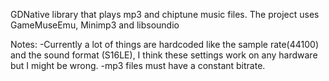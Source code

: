 GDNative library that plays mp3 and chiptune music files.
The project uses GameMuseEmu, Minimp3 and libsoundio

Notes:
-Currently a lot of things are hardcoded like the sample rate(44100) and the sound format (S16LE), I think these settings work  on any hardware but I might be wrong.
-mp3 files must have a constant bitrate.
